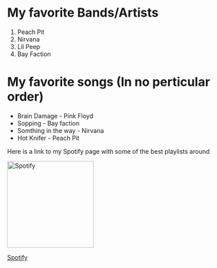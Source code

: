 # My favorite Bands/Artists

1. Peach Pit
2. Nirvana
3. Lil Peep
4. Bay Faction

# My favorite songs (In no perticular order)

* Brain Damage - Pink Floyd
* Sopping - Bay faction
* Somthing in the way - Nirvana 
* Hot Knifer - Peach Pit

Here is a link to my Spotify page with some of the best playlists around

<img src="https://user-images.githubusercontent.com/89409962/138007044-d058552e-e5ba-4ff3-bafd-75bd13d3ba63.png" alt="Spotify" width="200"/>

[Spotify](https://open.spotify.com/user/12158294316?si=131f6a3d884c49ac)
